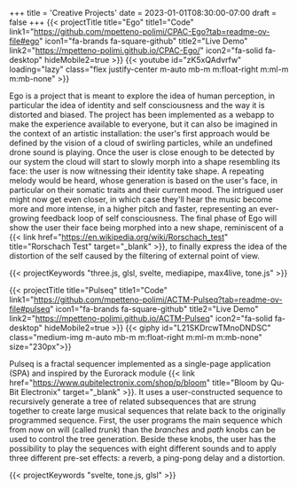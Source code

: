 +++
title = 'Creative Projects'
date = 2023-01-01T08:30:00-07:00
draft = false
+++
{{< projectTitle title="Ego"
title1="Code" link1="https://github.com/mpetteno-polimi/CPAC-Ego?tab=readme-ov-file#ego" icon1="fa-brands fa-square-github"
title2="Live Demo" link2="https://mpetteno-polimi.github.io/CPAC-Ego/" icon2="fa-solid fa-desktop" hideMobile2=true >}}
{{< youtube id="zK5xQAdvrfw" loading="lazy" class="flex justify-center m-auto mb-m m:float-right m:ml-m m:mb-none" >}}

Ego is a project that is meant to explore the idea of human perception, in particular the idea of identity and self 
consciousness and the way it is distorted and biased. The project has been implemented as a webapp to make the experience 
available to everyone, but it can also be imagined in the context of an artistic installation: the user's first 
approach would be defined by the vision of a cloud of swirling particles, while an undefined drone sound is playing. 
Once the user is close enough to be detected by our system the cloud will start to slowly morph into a shape resembling 
its face: the user is now witnessing their identity take shape. A repeating melody would be heard, whose generation is 
based on the user's face, in particular on their somatic traits and their current mood. The intrigued user might now 
get even closer, in which case they'll hear the music become more and more intense, in a higher pitch and faster, 
representing an ever-growing feedback loop of self consciousness. The final phase of Ego will show the user their face 
being morphed into a new shape, reminiscent of a
{{< link href="https://en.wikipedia.org/wiki/Rorschach_test" title="Rorschach Test" target="_blank" >}},
to finally express the idea of the distortion of the self caused by the filtering of external point of view.

{{< projectKeywords "three.js, glsl, svelte, mediapipe, max4live, tone.js" >}}

<div class="m:mb-l clear-both"></div>

{{< projectTitle title="Pulseq" 
    title1="Code" link1="https://github.com/mpetteno-polimi/ACTM-Pulseq?tab=readme-ov-file#pulseq" icon1="fa-brands fa-square-github" 
    title2="Live Demo" link2="https://mpetteno-polimi.github.io/ACTM-Pulseq" icon2="fa-solid fa-desktop" hideMobile2=true >}}
{{< giphy id="L21SKDrcwTMnoDNDSC" class="medium-img m-auto mb-m m:float-right m:ml-m m:mb-none" size="230px">}}

Pulseq is a fractal sequencer implemented as a single-page application (SPA) and inspired by the Eurorack module 
{{< link href="https://www.qubitelectronix.com/shop/p/bloom" title="Bloom by Qu-Bit Electronix" target="_blank" >}}.
It uses a user-constructed sequence to recursively generate a tree of related subsequences that are strung together to 
create large musical sequences that relate back to the originally programmed sequence. First, the user programs the main
sequence which from now on will (called *trunk*) than the *branches* and *path* knobs can be used to control the tree 
generation. Beside these knobs, the user has the possibility to play the sequences with eight different sounds and to 
apply three different pre-set effects: a reverb, a ping-pong delay and a distortion.

{{< projectKeywords "svelte, tone.js, glsl" >}}

<div class="clear-both"></div>
